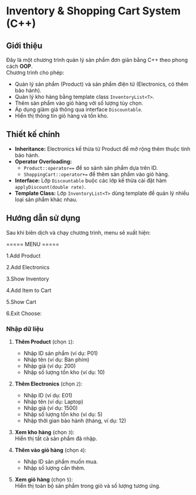 # Inventory & Shopping Cart System (C++)

## Giới thiệu
Đây là một chương trình quản lý sản phẩm đơn giản bằng C++ theo phong cách **OOP**.  
Chương trình cho phép:
- Quản lý sản phẩm (Product) và sản phẩm điện tử (Electronics, có thêm bảo hành).  
- Quản lý kho hàng bằng template class `InventoryList<T>`.  
- Thêm sản phẩm vào giỏ hàng với số lượng tùy chọn.  
- Áp dụng giảm giá thông qua interface `Discountable`.  
- Hiển thị thông tin giỏ hàng và tồn kho.  

## Thiết kế chính
- **Inheritance:** Electronics kế thừa từ Product để mở rộng thêm thuộc tính bảo hành.  
- **Operator Overloading:**  
  - `Product::operator==` để so sánh sản phẩm dựa trên ID.  
  - `ShoppingCart::operator+=` để thêm sản phẩm vào giỏ hàng.  
- **Interface:** Lớp `Discountable` buộc các lớp kế thừa cài đặt hàm `applyDiscount(double rate)`.  
- **Template Class:** Lớp `InventoryList<T>` dùng template để quản lý nhiều loại sản phẩm khác nhau.  

## Hướng dẫn sử dụng
Sau khi biên dịch và chạy chương trình, menu sẽ xuất hiện:  

===== MENU =====

1.Add Product

2.Add Electronics

3.Show Inventory

4.Add Item to Cart

5.Show Cart

6.Exit
Choose:

### Nhập dữ liệu
1. **Thêm Product** (chọn `1`):  
   - Nhập ID sản phẩm (ví dụ: P01)  
   - Nhập tên (ví dụ: Bàn phím)  
   - Nhập giá (ví dụ: 200)  
   - Nhập số lượng tồn kho (ví dụ: 10)  

2. **Thêm Electronics** (chọn `2`):  
   - Nhập ID (ví dụ: E01)  
   - Nhập tên (ví dụ: Laptop)  
   - Nhập giá (ví dụ: 1500)  
   - Nhập số lượng tồn kho (ví dụ: 5)  
   - Nhập thời gian bảo hành (tháng, ví dụ: 12)  

3. **Xem kho hàng** (chọn `3`):  
   Hiển thị tất cả sản phẩm đã nhập.  

4. **Thêm vào giỏ hàng** (chọn `4`):  
   - Nhập ID sản phẩm muốn mua.  
   - Nhập số lượng cần thêm.  

5. **Xem giỏ hàng** (chọn `5`):  
   Hiển thị toàn bộ sản phẩm trong giỏ và số lượng tương ứng.  
